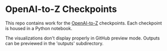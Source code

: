 # OpenAI-to-Z Checkpoints

This repo contains work for the [OpenAI-to-Z](https://openai.com/openai-to-z-challenge/) checkpoints.  Each checkpoint is housed in a Python notebook.

The visualizations don't display properly in GitHub preview mode.  Outputs can be previewed in the 'outputs' subdirectory.